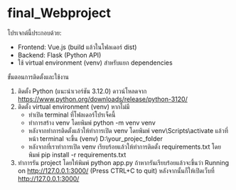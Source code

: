 # final_Webproject
โปรเจกต์นี้ประกอบด้วย:
- Frontend: Vue.js (build แล้วในโฟลเดอร์ dist)
- Backend: Flask (Python API)
- ใช้ virtual environment (venv) สำหรับแยก dependencies

ขั้นตอนการติดตั้งและใช้งาน 
1. ติดตั้ง Python (แนะนำเวอร์ชัน 3.12.0) ดาวน์โหลดจาก https://www.python.org/downloads/release/python-3120/
2. ติดตั้ง virtual environment (venv) หากไม่มี
	- ทำเปิด terminal ที่โฟลเดอร์โปรเจ็คนี้
	- ทำการสร้าง venv โดยพิมพ์ 
		python -m venv venv
	- หลังจากทำการติดตั้งแล้วให้ทำการเปิด venv โดยพิมพ์ 
		venv\Scripts\activate
	  แล้วที่หน้า terminal จะขึ้น (venv) D:\your_projec_folder
	- หลังจากที่เราทำการเปิด venv เรียบร้อยแล้วให้ทำการติดตั้ง requirements.txt โดยพิมพ์
		pip install -r requirements.txt
3. ทำการรัน project โดยให้พิมพ์ python app.py ถ้าหากรันเรียบร้อยแล้วจะขึ้นว่า Running on http://127.0.0.1:3000/ (Press CTRL+C to quit)
    หลังจากนั้นก็ให้เปิดเว็บที่  http://127.0.0.1:3000/ 
